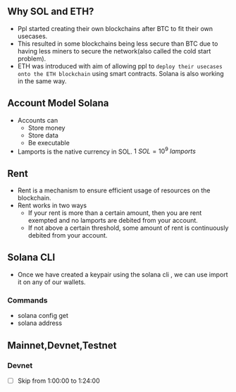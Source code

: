 ## Why SOL and ETH?

- Ppl started creating their own blockchains after BTC to fit their own usecases.
- This resulted in some blockchains being less secure than BTC due to having less miners to secure the network(also called the cold start problem).
- ETH was introduced with aim of allowing ppl to `deploy their usecases onto the ETH blockchain` using smart contracts. Solana is also working in the same way.

## Account Model Solana

- Accounts can
    - Store money
    - Store data
    - Be executable
- Lamports is the native currency in SOL. $1\ SOL = 10^9\ lamports$

## Rent

- Rent is a mechanism to ensure efficient usage of resources on the blockchain.
- Rent works in two ways
    - If your rent is more than a certain amount, then you are rent exempted and no lamports are debited from your account.
    - If not above a certain threshold, some amount of rent is continuously debited from your account.

## Solana CLI

- Once we have created a keypair using the solana cli , we can use import it on any of our wallets.

### Commands

- solana config get
- solana address

## Mainnet,Devnet,Testnet

### Devnet

- [ ] Skip from 1:00:00 to 1:24:00

